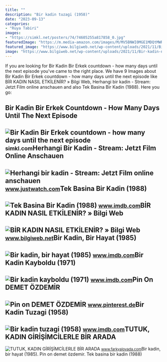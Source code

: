 ```yaml
---
title: ""
description: "Bir kadin tuzagi (1958)"
date: "2023-09-13"
categories:
- "Ruya Tabiri"
images:
- "https://simkl.net/posters/74/74605255a817858_0.jpg"
featuredImage: "https://m.media-amazon.com/images/M/MV5BNWI0MGE1MDQtMWRjYi00MTY5LWFjNjUtYWJhYmVlMWI4MzAzXkEyXkFqcGdeQXVyNjYxNTg2NjE@._V1_FMjpg_UX1000_.jpg"
featured_image: "https://www.bilgiweb.net/wp-content/uploads/2021/11/Bir-kadin-nasil-etkilenir.jpeg"
image: "https://www.bilgiweb.net/wp-content/uploads/2021/11/Bir-kadin-nasil-etkilenir.jpeg"
---
```


If you are looking for Bir Kadin Bir Erkek countdown - how many days until the next episode you've came to the right place. We have 9 Images about Bir Kadin Bir Erkek countdown - how many days until the next episode like BİR KADIN NASIL ETKİLENİR? » Bilgi Web, Herhangi bir kadin - Stream: Jetzt Film online anschauen and also Tek Basina Bir Kadin (1988). Here you go:

Bir Kadin Bir Erkek Countdown - How Many Days Until The Next Episode
--------------------------------------------------------------------

 ![Bir Kadin Bir Erkek countdown - how many days until the next episode](https://simkl.net/posters/74/74605255a817858_0.jpg) <small>simkl.com</small>Herhangi Bir Kadin - Stream: Jetzt Film Online Anschauen
--------------------------------------------------------

 ![Herhangi bir kadin - Stream: Jetzt Film online anschauen](https://images.justwatch.com/poster/138694166/s718/Herhangi-bir-kadin.format) <small>www.justwatch.com</small>Tek Basina Bir Kadin (1988)
---------------------------

 ![Tek Basina Bir Kadin (1988)](https://m.media-amazon.com/images/M/MV5BMzFlZTQ4MTMtOTkzMy00MzhhLWIyMjAtYmUyMjc4YjVlMzExXkEyXkFqcGdeQXVyMTA1MzE1MjA4._V1_FMjpg_UX1000_.jpg) <small>www.imdb.com</small>BİR KADIN NASIL ETKİLENİR? » Bilgi Web
--------------------------------------

 ![BİR KADIN NASIL ETKİLENİR? » Bilgi Web](https://www.bilgiweb.net/wp-content/uploads/2021/11/Bir-kadin-nasil-etkilenir.jpeg) <small>www.bilgiweb.net</small>Bir Kadin, Bir Hayat (1985)
---------------------------

 ![Bir kadin, bir hayat (1985)](https://m.media-amazon.com/images/M/MV5BNWU2YTEyMWMtNTQ5YS00OTE1LTkzYjUtMzM2MjQ0YTlhY2M0XkEyXkFqcGdeQXVyMTA3NTExODEy._V1_.jpg) <small>www.imdb.com</small>Bir Kadin Kayboldu (1971)
-------------------------

 ![Bir kadin kayboldu (1971)](https://m.media-amazon.com/images/M/MV5BNWI0MGE1MDQtMWRjYi00MTY5LWFjNjUtYWJhYmVlMWI4MzAzXkEyXkFqcGdeQXVyNjYxNTg2NjE@._V1_FMjpg_UX1000_.jpg) <small>www.imdb.com</small>Pin On DEMET ÖZDEMİR
--------------------

 ![Pin on DEMET ÖZDEMİR](https://i.pinimg.com/originals/c9/dc/9a/c9dc9ad456f30490ac09fb2813d12f58.jpg) <small>www.pinterest.de</small>Bir Kadin Tuzagi (1958)
-----------------------

 ![Bir kadin tuzagi (1958)](https://m.media-amazon.com/images/M/MV5BMTc4N2I2OGQtODA2Zi00ZDhhLWIxNTUtOGJjN2RjYWNlMGZkXkEyXkFqcGdeQXVyMjc2Mzk3ODA@._V1_FMjpg_UX1000_.jpg) <small>www.imdb.com</small>TUTUK, KADIN GİRİŞİMCİLERLE BİR ARADA
-------------------------------------

 ![TUTUK, KADIN GİRİŞİMCİLERLE BİR ARADA](https://www.farkyalovada.com/tema/genel/uploads/haberler/KADIN-GİRİŞİMCİLER-3.jpg) <small>www.farkyalovada.com</small>Bir kadin, bir hayat (1985). Pin on demet özdemi̇r. Tek basina bir kadin (1988)
